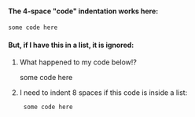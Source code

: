 #### The 4-space "code" indentation works here:

    some code here

#### But, if I have this in a list, it is ignored:

1. What happened to my code below!?

    some code here

2. I need to indent 8 spaces if this code is inside a list:

        some code here
